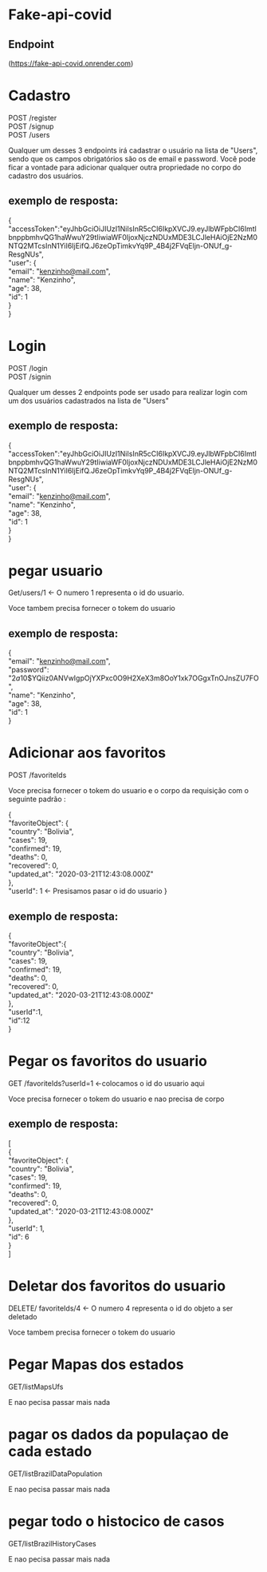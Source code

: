 # Fake-api-covid

## Endpoint

 (https://fake-api-covid.onrender.com)

# Cadastro

POST /register <br/>
POST /signup <br/>
POST /users

Qualquer um desses 3 endpoints irá cadastrar o usuário na lista de "Users", sendo que os campos obrigatórios são os de email e password.
Você pode ficar a vontade para adicionar qualquer outra propriedade no corpo do cadastro dos usuários.

## exemplo de resposta: 
{<br>
	"accessToken":"eyJhbGciOiJIUzI1NiIsInR5cCI6IkpXVCJ9.eyJlbWFpbCI6ImtlbnppbmhvQG1haWwuY29tIiwiaWF0IjoxNjczNDUxMDE3LCJleHAiOjE2NzM0NTQ2MTcsInN1YiI6IjEifQ.J6zeOpTimkvYq9P_4B4j2FVqEljn-ONUf_g-ResgNUs",<br>
	"user": {<br>
		"email": "kenzinho@mail.com",<br>
		"name": "Kenzinho",<br>
		"age": 38,<br>
		"id": 1<br>
	}<br>
}<br>


# Login

POST /login <br/>
POST /signin

Qualquer um desses 2 endpoints pode ser usado para realizar login com um dos usuários cadastrados na lista de "Users"

## exemplo de resposta: 
{<br>
	"accessToken":"eyJhbGciOiJIUzI1NiIsInR5cCI6IkpXVCJ9.eyJlbWFpbCI6ImtlbnppbmhvQG1haWwuY29tIiwiaWF0IjoxNjczNDUxMDE3LCJleHAiOjE2NzM0NTQ2MTcsInN1YiI6IjEifQ.J6zeOpTimkvYq9P_4B4j2FVqEljn-ONUf_g-ResgNUs",<br>
	"user": {<br>
		"email": "kenzinho@mail.com",<br>
		"name": "Kenzinho",<br>
		"age": 38,<br>
		"id": 1<br>
	}<br>
}<br>


# pegar usuario

Get/users/1  <- O numero 1 representa o id do usuario.<br/>

Voce tambem precisa fornecer o tokem do usuario

## exemplo de resposta: 
{<br>
	"email": "kenzinho@mail.com",<br>
	"password": "$2a$10$YQiiz0ANVwIgpOjYXPxc0O9H2XeX3m8OoY1xk7OGgxTnOJnsZU7FO",<br>
	"name": "Kenzinho",<br>
	"age": 38,<br>
	"id": 1<br>
}<br>


# Adicionar aos favoritos

POST /favoriteIds <br/>

Voce precisa fornecer o tokem do usuario e o corpo da requisição com o seguinte padrão : 


{<br>
	"favoriteObject": {<br>
		"country": "Bolivia",<br>
		"cases": 19,<br>
		"confirmed": 19,<br>
		"deaths": 0,<br>
		"recovered": 0,<br>
		"updated_at": "2020-03-21T12:43:08.000Z"<br>
	},<br>
	"userId": 1  <- Presisamos pasar o id do usuario 
}<br>


## exemplo de resposta: 

{<br>
	"favoriteObject":{<br>
      "country": "Bolivia",<br>
      "cases": 19,<br>
      "confirmed": 19,<br>
      "deaths": 0,<br>
      "recovered": 0,<br>
      "updated_at": "2020-03-21T12:43:08.000Z"<br>
    },<br>
	"userId":1,<br>
	"id":12<br>
}<br>

# Pegar os favoritos do usuario 

GET /favoriteIds?userId=1  <-colocamos o id do usuario aqui  <br/>

Voce precisa fornecer o tokem do usuario e nao precisa de corpo 

## exemplo de resposta: <br>

[<br>
	{<br>
		"favoriteObject": {<br>
			"country": "Bolivia",<br>
			"cases": 19,<br>
			"confirmed": 19,<br>
			"deaths": 0,<br>
			"recovered": 0,<br>
			"updated_at": "2020-03-21T12:43:08.000Z"<br>
		},<br>
		"userId": 1,<br>
		"id": 6<br>
	}<br>
]


# Deletar dos favoritos do usuario

DELETE/ favoriteIds/4  <- O numero 4 representa o id do objeto a ser deletado<br/>

Voce tambem precisa fornecer o tokem do usuario 


# Pegar Mapas dos estados 

GET/listMapsUfs 

E nao pecisa passar mais nada 


# pagar  os dados da populaçao de cada estado 

GET/listBrazilDataPopulation

E nao pecisa passar mais nada 

# pegar todo o histocico de casos 

GET/listBrazilHistoryCases

E nao pecisa passar mais nada 
